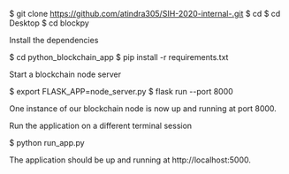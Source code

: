 $ git clone https://github.com/atindra305/SIH-2020-internal-.git
$ cd
$ cd Desktop
$ cd blockpy



Install the dependencies

$ cd python_blockchain_app
$ pip install -r requirements.txt



Start a blockchain node server

$ export FLASK_APP=node_server.py
$ flask run --port 8000

One instance of our blockchain node is now up and running at port 8000.

Run the application on a different terminal session

$ python run_app.py

The application should be up and running at http://localhost:5000.

